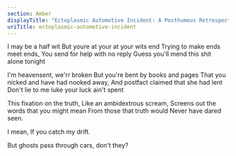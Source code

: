 ```yaml
---
section: Amber
displayTitle: "Ectoplasmic Automotive Incident: A Posthumous Retrospective"
uriTitle: ectoplasmic-automotive-incident
---
```


I may be a half wit
But youre at your at your wits end
Trying to make ends meet ends,
You send for help with no reply
Guess you'll mend this shit alone tonight

I'm heavensent, we'rr broken
But you're bent by books and pages
That you nicked and have had nooked away,
And postfact claimed that she had lent
Don't lie to me luke your luck ain't spent 

This fixation on the truth,
Like an ambidextrous scream,
Screens out the words that you might mean
From those that truth would
Never have dared seen.

I mean,
If you catch my drift.

But ghosts pass through cars, don't they?